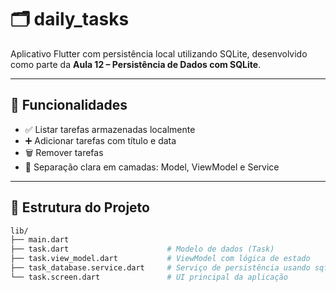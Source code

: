 # 🗂️ daily_tasks

Aplicativo Flutter com persistência local utilizando SQLite, desenvolvido como parte da **Aula 12 – Persistência de Dados com SQLite**.

---

## 🚀 Funcionalidades

- ✅ Listar tarefas armazenadas localmente
- ➕ Adicionar tarefas com título e data
- 🗑️ Remover tarefas
- 🧠 Separação clara em camadas: Model, ViewModel e Service

---

## 🧱 Estrutura do Projeto

```bash
lib/
├── main.dart
├── task.dart                      # Modelo de dados (Task)
├── task.view_model.dart           # ViewModel com lógica de estado
├── task_database.service.dart     # Serviço de persistência usando sqflite
└── task.screen.dart               # UI principal da aplicação
